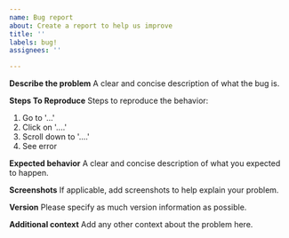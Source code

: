 ```yaml
---
name: Bug report
about: Create a report to help us improve
title: ''
labels: bug!
assignees: ''

---
```


**Describe the problem**
A clear and concise description of what the bug is.

**Steps To Reproduce**
Steps to reproduce the behavior:
1. Go to '...'
2. Click on '....'
3. Scroll down to '....'
4. See error

**Expected behavior**
A clear and concise description of what you expected to happen.

**Screenshots**
If applicable, add screenshots to help explain your problem.

**Version**
Please specify as much version information as possible.

**Additional context**
Add any other context about the problem here.
